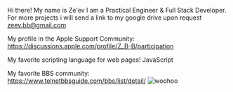 Hi there!
My name is Ze'ev
I am a Practical Engineer & Full Stack Developer.
For more projects i will send a link to my google drive upon request zeev.bb@gmail.com

My profile in the Apple Support Community: https://discussions.apple.com/profile/Z_B-B/participation

My favorite scripting language for web pages! JavaScript

My favorite BBS community: https://www.telnetbbsguide.com/bbs/list/detail/  ![woohoo](https://user-images.githubusercontent.com/4492652/220128378-81305ff2-f0ea-44ab-b137-36ea05be3b0e.gif)
